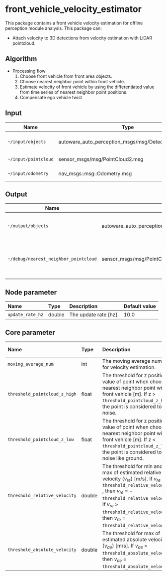 # front_vehicle_velocity_estimator

This package contains a front vehicle velocity estimation for offline perception module analysis.
This package can:

- Attach velocity to 3D detections from velocity estimation with LiDAR pointcloud.

## Algorithm

- Processing flow
  1. Choose front vehicle from front area objects.
  2. Choose nearest neighbor point within front vehicle.
  3. Estimate velocity of front vehicle by using the differentiated value from time series of nearest neighbor point positions.
  4. Compensate ego vehicle twist

## Input

| Name                 | Type                                                 | Description          |
| -------------------- | ---------------------------------------------------- | -------------------- |
| `~/input/objects`    | autoware_auto_perception_msgs/msg/DetectedObject.msg | 3D detected objects. |
| `~/input/pointcloud` | sensor_msgs/msg/PointCloud2.msg                      | LiDAR pointcloud.    |
| `~/input/odometry`   | nav_msgs::msg::Odometry.msg                          | Odometry data.       |

## Output

| Name                                  | Type                                                  | Description                                   |
| ------------------------------------- | ----------------------------------------------------- | --------------------------------------------- |
| `~/output/objects`                    | autoware_auto_perception_msgs/msg/DetectedObjects.msg | 3D detected object with twist.                |
| `~/debug/nearest_neighbor_pointcloud` | sensor_msgs/msg/PointCloud2.msg                       | The pointcloud msg of nearest neighbor point. |

## Node parameter

| Name             | Type   | Description           | Default value |
| :--------------- | :----- | :-------------------- | :------------ |
| `update_rate_hz` | double | The update rate [hz]. | 10.0          |

## Core parameter

| Name                          | Type   | Description                                                                                                                                                                                                                                                                 | Default value |
| :---------------------------- | :----- | :-------------------------------------------------------------------------------------------------------------------------------------------------------------------------------------------------------------------------------------------------------------------------- | :------------ |
| `moving_average_num`          | int    | The moving average number for velocity estimation.                                                                                                                                                                                                                          | 1             |
| `threshold_pointcloud_z_high` | float  | The threshold for z position value of point when choosing nearest neighbor point within front vehicle [m]. If z > `threshold_pointcloud_z_high`, the point is considered to noise.                                                                                          | 1.0f          |
| `threshold_pointcloud_z_low`  | float  | The threshold for z position value of point when choosing nearest neighbor point within front vehicle [m].  If z < `threshold_pointcloud_z_low`, the point is considered to noise like ground.                                                                              | 0.6f          |
| `threshold_relative_velocity` | double | The threshold for min and max of estimated relative velocity ($v_{re}$) [m/s]. If $v_{re}$ < - `threshold_relative_velocity` , then $v_{re}$ = - `threshold_relative_velocity`. If $v_{re}$ > `threshold_relative_velocity`, then $v_{re}$ = `threshold_relative_velocity`. | 10.0          |
| `threshold_absolute_velocity` | double | The threshold for max of estimated absolute velocity ($v_{ae}$) [m/s]. If $v_{ae}$ > `threshold_absolute_velocity`, then $v_{ae}$ = `threshold_absolute_velocity`.                                                                                                          | 20.0          |
